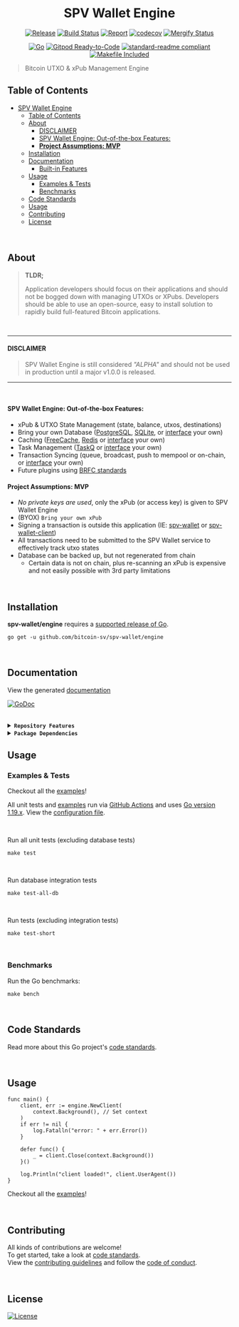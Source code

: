 <div align="center">

# SPV Wallet Engine

[![Release](https://img.shields.io/github/release-pre/bitcoin-sv/spv-wallet/engine.svg?logo=github&style=flat&v=2)](https://github.com/bitcoin-sv/spv-wallet/engine/releases)
[![Build Status](https://img.shields.io/github/actions/workflow/status/bitcoin-sv/spv-wallet/engine/run-tests.yml?branch=main&v=2)](https://github.com/bitcoin-sv/spv-wallet/engine/actions)
[![Report](https://goreportcard.com/badge/github.com/bitcoin-sv/spv-wallet/engine?style=flat&v=2)](https://goreportcard.com/report/github.com/bitcoin-sv/spv-wallet/engine)
[![codecov](https://codecov.io/gh/bitcoin-sv/spv-wallet/engine/branch/main/graph/badge.svg?v=2)](https://codecov.io/gh/bitcoin-sv/spv-wallet/engine)
[![Mergify Status](https://img.shields.io/endpoint.svg?url=https://api.mergify.com/v1/badges/bitcoin-sv/spv-wallet/engine&style=flat&v=2)](https://mergify.com)
<br>

[![Go](https://img.shields.io/github/go-mod/go-version/bitcoin-sv/spv-wallet/engine?v=2)](https://golang.org/)
[![Gitpod Ready-to-Code](https://img.shields.io/badge/Gitpod-ready--to--code-blue?logo=gitpod&v=2)](https://gitpod.io/#https://github.com/bitcoin-sv/spv-wallet/engine)
[![standard-readme compliant](https://img.shields.io/badge/readme%20style-standard-brightgreen.svg?style=flat&v=2)](https://github.com/RichardLitt/standard-readme)
[![Makefile Included](https://img.shields.io/badge/Makefile-Supported%20-brightgreen?=flat&logo=probot&v=2)](../Makefile)
<br/>

</div>

> Bitcoin UTXO & xPub Management Engine

## Table of Contents

- [SPV Wallet Engine](#spv-wallet-engine)
  - [Table of Contents](#table-of-contents)
  - [About](#about)
      - [DISCLAIMER](#disclaimer)
      - [SPV Wallet Engine: Out-of-the-box Features:](#spv-wallet-engine-out-of-the-box-features)
      - [**Project Assumptions: MVP**](#project-assumptions-mvp)
  - [Installation](#installation)
  - [Documentation](#documentation)
      - [Built-in Features](#built-in-features)
  - [Usage](#usage)
    - [Examples \& Tests](#examples--tests)
    - [Benchmarks](#benchmarks)
  - [Code Standards](#code-standards)
  - [Usage](#usage-1)
  - [Contributing](#contributing)
  - [License](#license)

<br/>

## About

> **TLDR;**
>
> Application developers should focus on their applications and should not be bogged down with managing UTXOs or XPubs. Developers should be able to use an open-source, easy to install solution to rapidly build full-featured Bitcoin applications.

<br/>

---

#### DISCLAIMER

> SPV Wallet Engine is still considered _"ALPHA"_ and should not be used in production until a major v1.0.0 is released.

---

<br/>

#### SPV Wallet Engine: Out-of-the-box Features:

-   xPub & UTXO State Management (state, balance, utxos, destinations)
-   Bring your own Database ([PostgreSQL](https://www.postgresql.org/), [SQLite](https://www.sqlite.org), or [interface](./datastore/interface.go) your own)
-   Caching ([FreeCache](https://github.com/github.com/coocood/freecache), [Redis](https://redis.io/) or [interface](https://github.com/mrz1836/go-cachestore/blob/master/interface.go) your own)
-   Task Management ([TaskQ](https://github.com/vmihailenco/taskq) or [interface](taskmanager/interface.go) your own)
-   Transaction Syncing (queue, broadcast, push to mempool or on-chain, or [interface](chainstate/interface.go) your own)
-   Future plugins using [BRFC standards](http://bsvalias.org/01-brfc-specifications.html)

#### **Project Assumptions: MVP**

-   _No private keys are used_, only the xPub (or access key) is given to SPV Wallet Engine
-   (BYOX) `Bring your own xPub`
-   Signing a transaction is outside this application (IE: [spv-wallet](https://github.com/bitcoin-sv/spv-wallet) or [spv-wallet-client](https://github.com/bitcoin-sv/spv-wallet-go-client))
-   All transactions need to be submitted to the SPV Wallet service to effectively track utxo states
-   Database can be backed up, but not regenerated from chain
    -   Certain data is not on chain, plus re-scanning an xPub is expensive and not easily possible with 3rd party limitations

<br/>

## Installation

**spv-wallet/engine** requires a [supported release of Go](https://golang.org/doc/devel/release.html#policy).

```shell script
go get -u github.com/bitcoin-sv/spv-wallet/engine
```

<br/>

## Documentation

View the generated [documentation](https://pkg.go.dev/github.com/bitcoin-sv/spv-wallet/engine)

[![GoDoc](https://godoc.org/github.com/bitcoin-sv/spv-wallet/engine?status.svg&style=flat&v=2)](https://pkg.go.dev/github.com/bitcoin-sv/spv-wallet/engine)

<br/>

<details>
<summary><strong><code>Repository Features</code></strong></summary>
<br/>

This repository was created using [MrZ's `go-template`](https://github.com/mrz1836/go-template#about)

#### Built-in Features

-   Continuous integration via [GitHub Actions](https://github.com/features/actions)
-   Build automation via [Make](https://www.gnu.org/software/make)
-   Dependency management using [Go Modules](https://github.com/golang/go/wiki/Modules)
-   Code formatting using [gofumpt](https://github.com/mvdan/gofumpt) and linting with [golangci-lint](https://github.com/golangci/golangci-lint) and [yamllint](https://yamllint.readthedocs.io/en/stable/index.html)
-   Unit testing with [testify](https://github.com/stretchr/testify), [race detector](https://blog.golang.org/race-detector), code coverage [HTML report](https://blog.golang.org/cover) and [Codecov report](https://codecov.io/)
-   Releasing using [GoReleaser](https://github.com/goreleaser/goreleaser) on [new Tag](https://git-scm.com/book/en/v2/Git-Basics-Tagging)
-   Dependency scanning and updating thanks to [Dependabot](https://dependabot.com) and [Nancy](https://github.com/sonatype-nexus-community/nancy)
-   Security code analysis using [CodeQL Action](https://docs.github.com/en/github/finding-security-vulnerabilities-and-errors-in-your-code/about-code-scanning)
-   Automatic syndication to [pkg.go.dev](https://pkg.go.dev/) on every release
-   Generic templates for [Issues and Pull Requests](https://docs.github.com/en/communities/using-templates-to-encourage-useful-issues-and-pull-requests/configuring-issue-templates-for-your-repository) in GitHub
-   All standard GitHub files such as `LICENSE`, `CONTRIBUTING.md`, `CODE_OF_CONDUCT.md`, and `SECURITY.md`
-   Code [ownership configuration](../.github/CODEOWNERS) for GitHub
-   All your ignore files for [vs-code](../.editorconfig), [docker](../.dockerignore) and [git](../.gitignore)
-   Automatic sync for [labels](../.github/labels.yml) into GitHub using a pre-defined [configuration](../.github/labels.yml)
-   Built-in powerful merging rules using [Mergify](https://mergify.io/)
-   Welcome [new contributors](../.github/mergify.yml) on their first Pull-Request
-   Follows the [standard-readme](https://github.com/RichardLitt/standard-readme/blob/master/spec.md) specification
-   [Visual Studio Code](https://code.visualstudio.com) configuration with [Go](https://code.visualstudio.com/docs/languages/go)
-   (Optional) [Slack](https://slack.com), [Discord](https://discord.com) or [Twitter](https://twitter.com) announcements on new GitHub Releases
-   (Optional) Easily add [contributors](https://allcontributors.org/docs/en/bot/installation) in any Issue or Pull-Request

</details>

<details>
<summary><strong><code>Package Dependencies</code></strong></summary>
<br/>

-   [bitcoinschema/go-bitcoin](https://github.com/bitcoinschema/go-bitcoin)
-   [bitcoinschema/go-map](https://github.com/bitcoinschema/go-map)
-   [coocood/freecache](https://github.com/coocood/freecache)
-   [gorm.io/gorm](https://gorm.io/gorm)
-   [libsv/go-bk](https://github.com/libsv/go-bk)
-   [libsv/go-bt](https://github.com/libsv/go-bt)
-   [mrz1836/go-cache](https://github.com/mrz1836/go-cache)
-   [mrz1836/go-cachestore](https://github.com/mrz1836/go-cachestore)
-   [mrz1836/go-logger](https://github.com/mrz1836/go-logger)
-   [newrelic/go-agent](https://github.com/newrelic/go-agent)
-   [robfig/cron](https://github.com/robfig/cron)
-   [stretchr/testify](https://github.com/stretchr/testify)
-   [tonicpow/go-minercraft](https://github.com/tonicpow/go-minercraft)
-   [bitcoin-sv/go-paymail](https://github.com/bitcoin-sv/go-paymail)
-   [vmihailenco/taskq](https://github.com/vmihailenco/taskq)
</details>

## Usage

### Examples & Tests

Checkout all the [examples](examples)!

All unit tests and [examples](examples) run via [GitHub Actions](https://github.com/bitcoin-sv/spv-wallet/engine/actions) and
uses [Go version 1.19.x](https://golang.org/doc/go1.19). View the [configuration file](../.github/workflows/run-tests.yml).

<br/>

Run all unit tests (excluding database tests)

```shell script
make test
```

<br/>

Run database integration tests

```shell script
make test-all-db
```

<br/>

Run tests (excluding integration tests)

```shell script
make test-short
```

<br/>

### Benchmarks

Run the Go benchmarks:

```shell script
make bench
```

<br/>

## Code Standards

Read more about this Go project's [code standards](../.github/CODE_STANDARDS.md).

<br/>

## Usage

```
func main() {
	client, err := engine.NewClient(
		context.Background(), // Set context
	)
	if err != nil {
		log.Fatalln("error: " + err.Error())
	}

	defer func() {
		_ = client.Close(context.Background())
	}()

	log.Println("client loaded!", client.UserAgent())
}
```

Checkout all the [examples](examples)!

<br/>

## Contributing

All kinds of contributions are welcome!
<br/>
To get started, take a look at [code standards](../.github/CODE_STANDARDS.md).
<br/>
View the [contributing guidelines](../.github/CODE_STANDARDS.md#3-contributing) and follow the [code of conduct](../.github/CODE_OF_CONDUCT.md).

<br/>

## License

[![License](https://img.shields.io/github/license/bitcoin-sv/spv-wallet/engine.svg?style=flat&v=2)](LICENSE)
